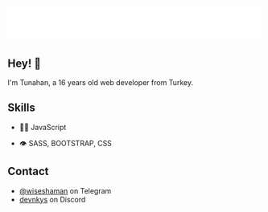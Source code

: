<h1 align="center">
  <img src="name.svg" alt="devnkys" />
</h1>

## Hey! 👋
I'm Tunahan, a 16 years old web developer from Turkey.

## Skills
- 👨‍💻 JavaScript
<!-- - ⚙️ React, Svelte, Vue -->
- 👁️ SASS, BOOTSTRAP, CSS

## Contact
- [@wiseshaman](https://t.me/wiseshaman) on Telegram
- [devnkys](./) on Discord
